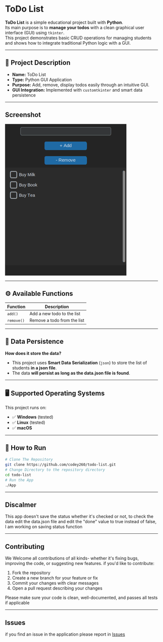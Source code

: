 # ToDo List

**ToDo List** is a simple educational project built with **Python**.  
Its main purpose is to **manage your todos** with a clean graphical user interface (GUI) using `tkinter`.  
This project demonstrates basic CRUD operations for managing students and shows how to integrate traditional Python logic with a GUI.

---

## 📌 Project Description

- **Name:** ToDo List
- **Type:** Python GUI Application
- **Purpose:** Add, remove, display todos easily through an intuitive GUI.
- **GUI Integration:** Implemented with `customtkinter` and smart data persistence

---

## Screenshot

![screenshot](screenshot.jpg)

---

## ⚙️ Available Functions

| Function   | Description                 |
| ---------- | --------------------------- |
| `add()`    | Add a new todo to the list  |
| `remove()` | Remove a todo from the list |

---

## 💾 Data Persistence

**How does it store the data?**

- This project uses **Smart Data Serialization** (`json`) to store the list of students **in a json file**.
- The data **will persist as long as the data.json file is found**.

---

## 🖥️ Supported Operating Systems

This project runs on:

- ✅ **Windows** (tested)
- ✅ **Linux** (tested)
- ✅ **macOS**

---

## 🚀 How to Run

```bash
# Clone The Repository
git clone https://github.com/codey260/todo-list.git
# Change Directory to the repository directory
cd todo-list
# Run the App
./App
```

---

## Discalmer

This app doesn't save the status whether it's checked or not, to check the data edit the data.json file and edit the "done" value to true instead of false, I am working on saving status function

---

## Contributing

We Welcome all contributions of all kinds- whether it's fixing bugs, improving the code, or suggesting new features.
if you'd like to contribute:

1. Fork the repository
2. Create a new branch for your feature or fix
3. Commit your changes with clear messages
4. Open a pull request describing your changes

Please make sure your code is clean, well-documented, and passes all tests if applicable

---

## Issues

if you find an issue in the application please report in [Issues](https://github.com/codey260/todo-list/issues)

```

```
